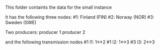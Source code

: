 This folder containts the data for the small instance 

It has the following three nodes:
#1: Finland (FIN)
#2: Norway (NOR)
#3: Sweden (SWE)

Two producers: 
producer 1
producer 2

and the following transmission nodes
#1 l1: 1<->2 
#1 l2: 1<->3
#3 l3: 2<->3 
